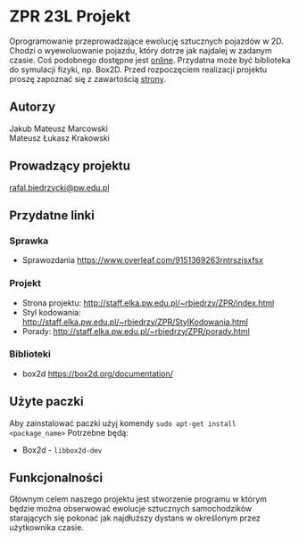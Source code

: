 # ZPR 23L Projekt

Oprogramowanie przeprowadzające ewolucję sztucznych pojazdów w 2D. Chodzi o wyewoluowanie pojazdu, który dotrze jak najdalej w zadanym czasie. Coś podobnego dostępne jest [online](http://rednuht.org/genetic_cars_2/). Przydatna może być biblioteka do symulacji fizyki, np. Box2D. Przed rozpoczęciem realizacji projektu proszę zapoznać się z zawartością [strony](http://staff.elka.pw.edu.pl/~rbiedrzy/ZPR/index.html).

## Autorzy
Jakub Mateusz Marcowski\
Mateusz Łukasz Krakowski

## Prowadzący projektu
rafal.biedrzycki@pw.edu.pl

## Przydatne linki
### Sprawka
- Sprawozdania https://www.overleaf.com/9151369263rntrszjsxfsx
### Projekt
- Strona projektu: http://staff.elka.pw.edu.pl/~rbiedrzy/ZPR/index.html
- Styl kodowania: http://staff.elka.pw.edu.pl/~rbiedrzy/ZPR/StylKodowania.html
- Porady: http://staff.elka.pw.edu.pl/~rbiedrzy/ZPR/porady.html
### Biblioteki
- box2d https://box2d.org/documentation/
## Użyte paczki
Aby zainstalować paczki użyj komendy `sudo apt-get install <package_name>`
Potrzebne będą:
- Box2d - `libbox2d-dev` 

## Funkcjonalności
Głównym celem naszego projektu jest stworzenie programu w którym będzie można obserwować ewolucje sztucznych samochodzików starających się pokonać jak najdłuższy dystans w określonym przez użytkownika czasie.